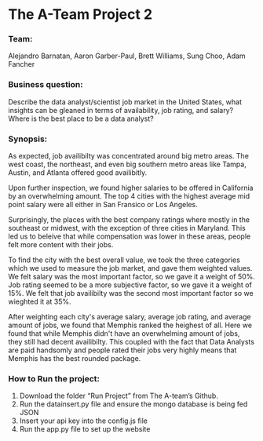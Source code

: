 # The A-Team Project 2

### Team: 
Alejandro Barnatan, Aaron Garber-Paul, Brett Williams, Sung Choo, Adam Fancher

### Business question: 
Describe the data analyst/scientist job market in the United States, what insights can be gleaned in terms of availability, job rating, and salary? Where is the best place to be a data analyst? 

### Synopsis:
As expected, job availibilty was concentrated around big metro areas. The west coast, the northeast, and even big southern metro areas like Tampa, Austin, and Atlanta offered good availibitly. 

Upon further inspection, we found higher salaries to be offered in California by an overwhelming amount. The top 4 cities with the highest average mid point salary were all either in San Fransico or Los Angeles. 

Surprisingly, the places with the best company ratings where mostly in the southeast or midwest, with the exception of three cities in Maryland. This led us to beleive that while compensation was lower in these areas, people felt more content with their jobs.  

To find the city with the best overall value, we took the three categories which we used to measure the job market, and gave them weighted values. We felt salary was the most important factor, so we gave it a weight of 50%. Job rating seemed to be a more subjective factor, so we gave it a weight of 15%. We felt that job availibilty was the second most important factor so we wieghted it at 35%. 

After weighting each city's average salary, average job rating, and average amount of jobs, we found that Memphis ranked the heighest of all. Here we found that while Memphis didn't have an overwhelming amount of jobs, they still had decent availibilty. This coupled with the fact that Data Analysts are paid handsomly and people rated their jobs very highly means that Memphis has the best rounded package. 

### How to Run the project: 
1.	Download the folder “Run Project” from The A-team’s Github. 
2.	Run the datainsert.py file and ensure the mongo database is being fed JSON
3.	Insert your api key into the config.js file
4.	Run the app.py file to set up the website

